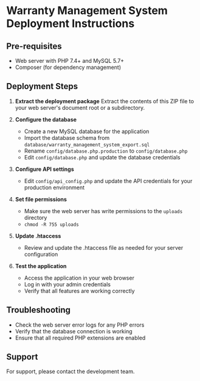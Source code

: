 # Warranty Management System Deployment Instructions

## Pre-requisites
- Web server with PHP 7.4+ and MySQL 5.7+
- Composer (for dependency management)

## Deployment Steps

1. **Extract the deployment package**
   Extract the contents of this ZIP file to your web server's document root or a subdirectory.

2. **Configure the database**
   - Create a new MySQL database for the application
   - Import the database schema from `database/warranty_management_system_export.sql`
   - Rename `config/database.php.production` to `config/database.php`
   - Edit `config/database.php` and update the database credentials

3. **Configure API settings**
   - Edit `config/api_config.php` and update the API credentials for your production environment

4. **Set file permissions**
   - Make sure the web server has write permissions to the `uploads` directory
   - `chmod -R 755 uploads`

5. **Update .htaccess**
   - Review and update the .htaccess file as needed for your server configuration

6. **Test the application**
   - Access the application in your web browser
   - Log in with your admin credentials
   - Verify that all features are working correctly

## Troubleshooting
- Check the web server error logs for any PHP errors
- Verify that the database connection is working
- Ensure that all required PHP extensions are enabled

## Support
For support, please contact the development team.